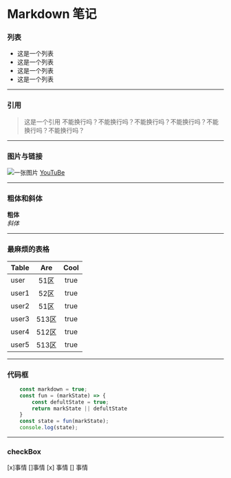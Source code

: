 # Markdown 笔记

### 列表
* 这是一个列表
* 这是一个列表
* 这是一个列表
* 这是一个列表
***
### 引用
> 这是一个引用 不能换行吗？不能换行吗？不能换行吗？不能换行吗？不能换行吗？不能换行吗？
***
### 图片与链接
![一张图片](https://images.unsplash.com/photo-1471922694854-ff1b63b20054?ixlib=rb-0.3.5&q=99&fm=jpg&crop=entropy&cs=tinysrgb&w=2048&fit=max&s=66634d2c2fe8175ab6c9494fde6e9470)
[YouTuBe](https://www.youtube.com)
***
### 粗体和斜体
**粗体** <br/>
*斜体*
***
### 最麻烦的表格
|Table   |Are     |Cool    |
|--------|:------:|:------:|
|user    |51区    | true   |
|user1   |52区    | true   |
|user2   |51区    | true   |
|user3   |513区   | true   |
|user4   |512区   | true   |
|user5   |513区   | true   |
***
### 代码框

``` javascript
    const markdown = true;
    const fun = (markState) => {
        const defultState = true;
        return markState || defultState
    }
    const state = fun(markState);
    console.log(state);
```
***
### checkBox
[x]事情
[]事情
[x] 事情
[] 事情

